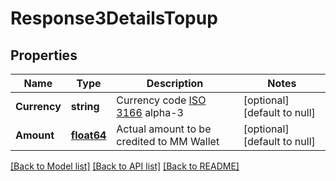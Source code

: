 # Response3DetailsTopup

## Properties
Name | Type | Description | Notes
------------ | ------------- | ------------- | -------------
**Currency** | **string** | Currency code [ISO 3166](https://www.iso.org/iso-3166-country-codes.html) alpha-3 | [optional] [default to null]
**Amount** | [**float64**](decimal.md) | Actual amount to be credited to MM Wallet | [optional] [default to null]

[[Back to Model list]](../README.md#documentation-for-models) [[Back to API list]](../README.md#documentation-for-api-endpoints) [[Back to README]](../README.md)

